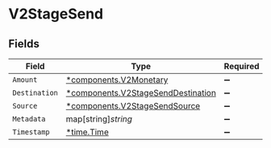 # V2StageSend


## Fields

| Field                                                                                   | Type                                                                                    | Required                                                                                | Description                                                                             |
| --------------------------------------------------------------------------------------- | --------------------------------------------------------------------------------------- | --------------------------------------------------------------------------------------- | --------------------------------------------------------------------------------------- |
| `Amount`                                                                                | [*components.V2Monetary](../../models/components/v2monetary.md)                         | :heavy_minus_sign:                                                                      | N/A                                                                                     |
| `Destination`                                                                           | [*components.V2StageSendDestination](../../models/components/v2stagesenddestination.md) | :heavy_minus_sign:                                                                      | N/A                                                                                     |
| `Source`                                                                                | [*components.V2StageSendSource](../../models/components/v2stagesendsource.md)           | :heavy_minus_sign:                                                                      | N/A                                                                                     |
| `Metadata`                                                                              | map[string]*string*                                                                     | :heavy_minus_sign:                                                                      | N/A                                                                                     |
| `Timestamp`                                                                             | [*time.Time](https://pkg.go.dev/time#Time)                                              | :heavy_minus_sign:                                                                      | N/A                                                                                     |